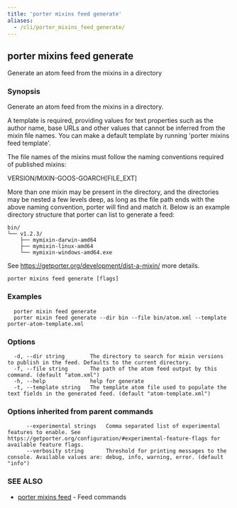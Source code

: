 ```yaml
---
title: 'porter mixins feed generate'
aliases:
  - /cli/porter_mixins_feed_generate/
---
```


## porter mixins feed generate

Generate an atom feed from the mixins in a directory

### Synopsis

Generate an atom feed from the mixins in a directory.

A template is required, providing values for text properties such as the author name, base URLs and other values that cannot be inferred from the mixin file names. You can make a default template by running 'porter mixins feed template'.

The file names of the mixins must follow the naming conventions required of published mixins:

VERSION/MIXIN-GOOS-GOARCH[FILE_EXT]

More than one mixin may be present in the directory, and the directories may be nested a few levels deep, as long as the file path ends with the above naming convention, porter will find and match it. Below is an example directory structure that porter can list to generate a feed:

```
bin/
└── v1.2.3/
    ├── mymixin-darwin-amd64
    ├── mymixin-linux-amd64
    └── mymixin-windows-amd64.exe
```

See https://getporter.org/development/dist-a-mixin/ more details.


```
porter mixins feed generate [flags]
```

### Examples

```
  porter mixin feed generate
  porter mixin feed generate --dir bin --file bin/atom.xml --template porter-atom-template.xml
```

### Options

```
  -d, --dir string        The directory to search for mixin versions to publish in the feed. Defaults to the current directory.
  -f, --file string       The path of the atom feed output by this command. (default "atom.xml")
  -h, --help              help for generate
  -t, --template string   The template atom file used to populate the text fields in the generated feed. (default "atom-template.xml")
```

### Options inherited from parent commands

```
      --experimental strings   Comma separated list of experimental features to enable. See https://getporter.org/configuration/#experimental-feature-flags for available feature flags.
      --verbosity string       Threshold for printing messages to the console. Available values are: debug, info, warning, error. (default "info")
```

### SEE ALSO

* [porter mixins feed](/cli/porter_mixins_feed/)	 - Feed commands

